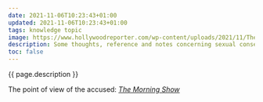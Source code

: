 ```yaml
---
date: 2021-11-06T10:23:43+01:00
updated: 2021-11-06T10:23:43+01:00
tags: knowledge topic
image: https://www.hollywoodreporter.com/wp-content/uploads/2021/11/The-Morning-Show-020703-Publicity-H-2021.jpg
description: Some thoughts, reference and notes concerning sexual consent, harassment and the attributes of a violent intercourse.
toc: false
---
```

{{ page.description }}

The point of view of the accused: <cite><a href='https://en.wikipedia.org/wiki/The_Morning_Show_(American_TV_series)' target='_blank' title='“The Morning Show„ on Wikipedia'>The Morning Show</a></cite>
